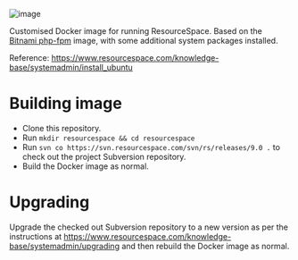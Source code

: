 ![image](https://user-images.githubusercontent.com/26339368/60102174-2b753400-972b-11e9-80c4-166c4d64c85a.png)

Customised Docker image for running ResourceSpace. Based on the [Bitnami
php-fpm](https://hub.docker.com/r/bitnami/php-fpm/) image, with some additional
system packages installed.

Reference:
https://www.resourcespace.com/knowledge-base/systemadmin/install_ubuntu

# Building image

* Clone this repository.
* Run `mkdir resourcespace && cd resourcespace`
* Run `svn co https://svn.resourcespace.com/svn/rs/releases/9.0 .` to check out
  the project Subversion repository.
* Build the Docker image as normal.

# Upgrading

Upgrade the checked out Subversion repository to a new version as per the
instructions at
https://www.resourcespace.com/knowledge-base/systemadmin/upgrading and then
rebuild the Docker image as normal.
